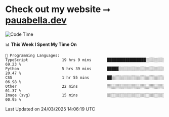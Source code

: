 # Check out my website ⭢ [pauabella.dev](https://pauabella.dev)

<!--START_SECTION:waka-->
![Code Time](http://img.shields.io/badge/Code%20Time-4%2C247%20hrs%2038%20mins-blue)

📊 **This Week I Spent My Time On** 

```text
💬 Programming Languages: 
TypeScript               19 hrs 9 mins       █████████████████░░░░░░░░   69.23 % 
Python                   5 hrs 39 mins       █████░░░░░░░░░░░░░░░░░░░░   20.47 % 
CSS                      1 hr 55 mins        ██░░░░░░░░░░░░░░░░░░░░░░░   06.98 % 
Other                    22 mins             ░░░░░░░░░░░░░░░░░░░░░░░░░   01.37 % 
Image (svg)              15 mins             ░░░░░░░░░░░░░░░░░░░░░░░░░   00.95 % 
```


 Last Updated on 24/03/2025 14:06:19 UTC
<!--END_SECTION:waka-->
